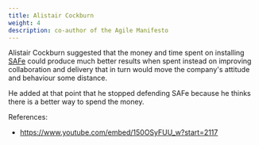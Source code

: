 ```yaml
---
title: Alistair Cockburn
weight: 4
description: co-author of the Agile Manifesto
---
```


Alistair Cockburn suggested that the money and time spent on installing [SAFe](https://www.scaledagileframework.com/) could produce much better results when spent instead on improving collaboration and delivery that in turn would move the company's attitude and behaviour some distance. 

He added at that point that he stopped defending SAFe because he thinks there is a better way to spend the money.

References:
- https://www.youtube.com/embed/150OSyFUU_w?start=2117